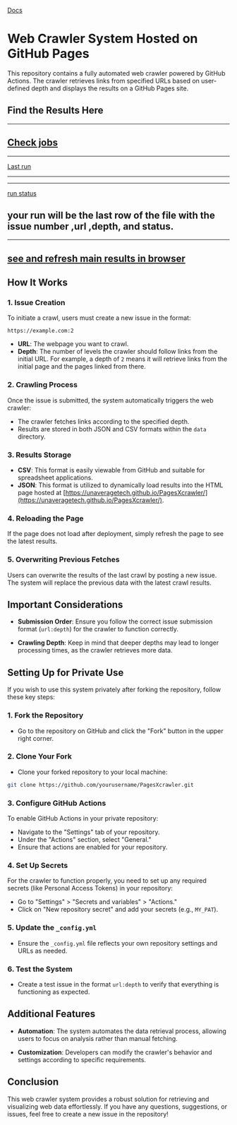 [Docs](Documentation.md)
# Web Crawler System Hosted on GitHub Pages

This repository contains a fully automated web crawler powered by GitHub Actions. The crawler retrieves links from specified URLs based on user-defined depth and displays the results on a GitHub Pages site. 

## Find the Results Here
---
[Check jobs](https://github.com/unaveragetech/PagesXcrawler/deployments)
---
---

[Last run](https://github.com/unaveragetech/PagesXcrawler/blob/main/data/results.csv)

---
---
[run status](https://github.com/unaveragetech/PagesXcrawler/blob/main/data/issues_status.csv)

your run will be the last row of the file with the issue number ,url ,depth, and status.
---
---

[see and refresh main results in browser](https://unaveragetech.github.io/PagesXcrawler/)
---

## How It Works

### 1. Issue Creation

To initiate a crawl, users must create a new issue in the format:

```
https://example.com:2
```

- **URL**: The webpage you want to crawl.
- **Depth**: The number of levels the crawler should follow links from the initial URL. For example, a depth of `2` means it will retrieve links from the initial page and the pages linked from there.

### 2. Crawling Process

Once the issue is submitted, the system automatically triggers the web crawler:

- The crawler fetches links according to the specified depth.
- Results are stored in both JSON and CSV formats within the `data` directory.

### 3. Results Storage

- **CSV**: This format is easily viewable from GitHub and suitable for spreadsheet applications.
- **JSON**: This format is utilized to dynamically load results into the HTML page hosted at [https://unaveragetech.github.io/PagesXcrawler/](https://unaveragetech.github.io/PagesXcrawler/).

### 4. Reloading the Page

If the page does not load after deployment, simply refresh the page to see the latest results.

### 5. Overwriting Previous Fetches

Users can overwrite the results of the last crawl by posting a new issue. The system will replace the previous data with the latest crawl results.

## Important Considerations

- **Submission Order**: Ensure you follow the correct issue submission format (`url:depth`) for the crawler to function correctly.
  
- **Crawling Depth**: Keep in mind that deeper depths may lead to longer processing times, as the crawler retrieves more data.

## Setting Up for Private Use

If you wish to use this system privately after forking the repository, follow these key steps:

### 1. Fork the Repository

- Go to the repository on GitHub and click the "Fork" button in the upper right corner.

### 2. Clone Your Fork

- Clone your forked repository to your local machine:

```bash
git clone https://github.com/yourusername/PagesXcrawler.git
```

### 3. Configure GitHub Actions

To enable GitHub Actions in your private repository:

- Navigate to the "Settings" tab of your repository.
- Under the "Actions" section, select "General."
- Ensure that actions are enabled for your repository.

### 4. Set Up Secrets

For the crawler to function properly, you need to set up any required secrets (like Personal Access Tokens) in your repository:

- Go to "Settings" > "Secrets and variables" > "Actions."
- Click on "New repository secret" and add your secrets (e.g., `MY_PAT`).

### 5. Update the `_config.yml`

- Ensure the `_config.yml` file reflects your own repository settings and URLs as needed.

### 6. Test the System

- Create a test issue in the format `url:depth` to verify that everything is functioning as expected.

## Additional Features

- **Automation**: The system automates the data retrieval process, allowing users to focus on analysis rather than manual fetching.
  
- **Customization**: Developers can modify the crawler's behavior and settings according to specific requirements.

## Conclusion

This web crawler system provides a robust solution for retrieving and visualizing web data effortlessly. If you have any questions, suggestions, or issues, feel free to create a new issue in the repository!

